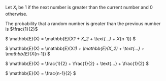 Let $X_i$ be 1 if the next number is greater than the current number and 0 otherwise.

The probability that a random number is greater than the previous number is $\frac{1}{2}$

$ \mathbb{E}(X) = \mathbb{E}(X*1 + X_2 + \text{...} + X*{n-1}) $

$ \mathbb{E}(X) = \mathbb{E}(X*1) + \mathbb{E}(X_2) + \text{...} + \mathbb{E}(X*{n-1}) $

$ \mathbb{E}(X) = \frac{1}{2} + \frac{1}{2} + \text{...} + \frac{1}{2} $

$ \mathbb{E}(X) = \frac{n-1}{2} $
